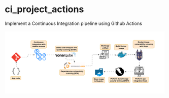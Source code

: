 # ci_project_actions
Implement a Continuous Integration pipeline using Github Actions
<br></br>
![alt text](design.png)
